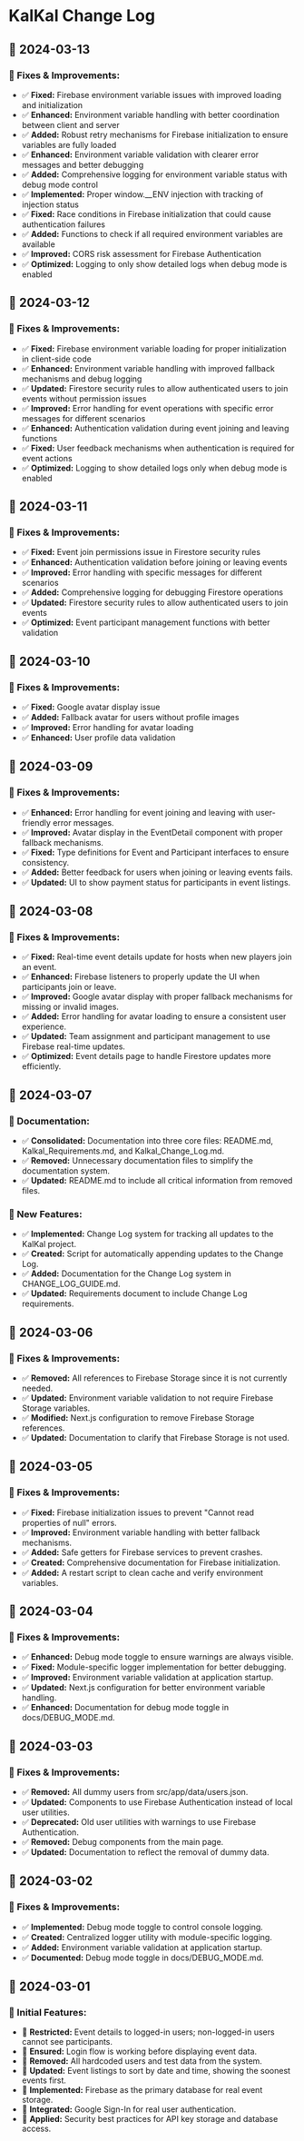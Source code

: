 # KalKal Change Log

## 📅 2024-03-13
### 🔹 Fixes & Improvements:
- ✅ **Fixed:** Firebase environment variable issues with improved loading and initialization
- ✅ **Enhanced:** Environment variable handling with better coordination between client and server
- ✅ **Added:** Robust retry mechanisms for Firebase initialization to ensure variables are fully loaded
- ✅ **Enhanced:** Environment variable validation with clearer error messages and better debugging
- ✅ **Added:** Comprehensive logging for environment variable status with debug mode control
- ✅ **Implemented:** Proper window.__ENV injection with tracking of injection status
- ✅ **Fixed:** Race conditions in Firebase initialization that could cause authentication failures
- ✅ **Added:** Functions to check if all required environment variables are available
- ✅ **Improved:** CORS risk assessment for Firebase Authentication
- ✅ **Optimized:** Logging to only show detailed logs when debug mode is enabled

## 📅 2024-03-12
### 🔹 Fixes & Improvements:
- ✅ **Fixed:** Firebase environment variable loading for proper initialization in client-side code
- ✅ **Enhanced:** Environment variable handling with improved fallback mechanisms and debug logging
- ✅ **Updated:** Firestore security rules to allow authenticated users to join events without permission issues
- ✅ **Improved:** Error handling for event operations with specific error messages for different scenarios
- ✅ **Enhanced:** Authentication validation during event joining and leaving functions
- ✅ **Fixed:** User feedback mechanisms when authentication is required for event actions
- ✅ **Optimized:** Logging to show detailed logs only when debug mode is enabled

## 📅 2024-03-11
### 🔹 Fixes & Improvements:
- ✅ **Fixed:** Event join permissions issue in Firestore security rules
- ✅ **Enhanced:** Authentication validation before joining or leaving events
- ✅ **Improved:** Error handling with specific messages for different scenarios
- ✅ **Added:** Comprehensive logging for debugging Firestore operations
- ✅ **Updated:** Firestore security rules to allow authenticated users to join events
- ✅ **Optimized:** Event participant management functions with better validation

## 📅 2024-03-10
### 🔹 Fixes & Improvements:
- ✅ **Fixed:** Google avatar display issue
- ✅ **Added:** Fallback avatar for users without profile images
- ✅ **Improved:** Error handling for avatar loading
- ✅ **Enhanced:** User profile data validation

## 📅 2024-03-09
### 🔹 Fixes & Improvements:
- ✅ **Enhanced:** Error handling for event joining and leaving with user-friendly error messages.
- ✅ **Improved:** Avatar display in the EventDetail component with proper fallback mechanisms.
- ✅ **Fixed:** Type definitions for Event and Participant interfaces to ensure consistency.
- ✅ **Added:** Better feedback for users when joining or leaving events fails.
- ✅ **Updated:** UI to show payment status for participants in event listings.

## 📅 2024-03-08
### 🔹 Fixes & Improvements:
- ✅ **Fixed:** Real-time event details update for hosts when new players join an event.
- ✅ **Enhanced:** Firebase listeners to properly update the UI when participants join or leave.
- ✅ **Improved:** Google avatar display with proper fallback mechanisms for missing or invalid images.
- ✅ **Added:** Error handling for avatar loading to ensure a consistent user experience.
- ✅ **Updated:** Team assignment and participant management to use Firebase real-time updates.
- ✅ **Optimized:** Event details page to handle Firestore updates more efficiently.

## 📅 2024-03-07
### 🔹 Documentation:
- ✅ **Consolidated:** Documentation into three core files: README.md, Kalkal_Requirements.md, and Kalkal_Change_Log.md.
- ✅ **Removed:** Unnecessary documentation files to simplify the documentation system.
- ✅ **Updated:** README.md to include all critical information from removed files.

### 🔹 New Features:
- ✅ **Implemented:** Change Log system for tracking all updates to the KalKal project.
- ✅ **Created:** Script for automatically appending updates to the Change Log.
- ✅ **Added:** Documentation for the Change Log system in CHANGE_LOG_GUIDE.md.
- ✅ **Updated:** Requirements document to include Change Log requirements.

## 📅 2024-03-06
### 🔹 Fixes & Improvements:
- ✅ **Removed:** All references to Firebase Storage since it is not currently needed.
- ✅ **Updated:** Environment variable validation to not require Firebase Storage variables.
- ✅ **Modified:** Next.js configuration to remove Firebase Storage references.
- ✅ **Updated:** Documentation to clarify that Firebase Storage is not used.

## 📅 2024-03-05
### 🔹 Fixes & Improvements:
- ✅ **Fixed:** Firebase initialization issues to prevent "Cannot read properties of null" errors.
- ✅ **Improved:** Environment variable handling with better fallback mechanisms.
- ✅ **Added:** Safe getters for Firebase services to prevent crashes.
- ✅ **Created:** Comprehensive documentation for Firebase initialization.
- ✅ **Added:** A restart script to clean cache and verify environment variables.

## 📅 2024-03-04
### 🔹 Fixes & Improvements:
- ✅ **Enhanced:** Debug mode toggle to ensure warnings are always visible.
- ✅ **Fixed:** Module-specific logger implementation for better debugging.
- ✅ **Improved:** Environment variable validation at application startup.
- ✅ **Updated:** Next.js configuration for better environment variable handling.
- ✅ **Enhanced:** Documentation for debug mode toggle in docs/DEBUG_MODE.md.

## 📅 2024-03-03
### 🔹 Fixes & Improvements:
- ✅ **Removed:** All dummy users from src/app/data/users.json.
- ✅ **Updated:** Components to use Firebase Authentication instead of local user utilities.
- ✅ **Deprecated:** Old user utilities with warnings to use Firebase Authentication.
- ✅ **Removed:** Debug components from the main page.
- ✅ **Updated:** Documentation to reflect the removal of dummy data.

## 📅 2024-03-02
### 🔹 Fixes & Improvements:
- ✅ **Implemented:** Debug mode toggle to control console logging.
- ✅ **Created:** Centralized logger utility with module-specific logging.
- ✅ **Added:** Environment variable validation at application startup.
- ✅ **Documented:** Debug mode toggle in docs/DEBUG_MODE.md.

## 📅 2024-03-01
### 🔹 Initial Features:
- 🎉 **Restricted:** Event details to logged-in users; non-logged-in users cannot see participants.
- 🎉 **Ensured:** Login flow is working before displaying event data.
- 🎉 **Removed:** All hardcoded users and test data from the system.
- 🎉 **Updated:** Event listings to sort by date and time, showing the soonest events first.
- 🎉 **Implemented:** Firebase as the primary database for real event storage.
- 🎉 **Integrated:** Google Sign-In for real user authentication.
- 🎉 **Applied:** Security best practices for API key storage and database access. 
